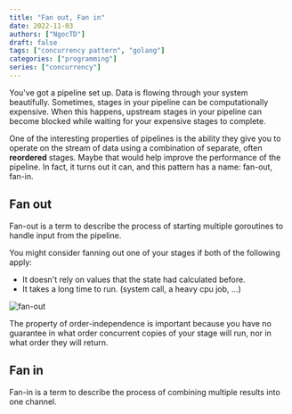 ```yaml
---
title: "Fan out, Fan in"
date: 2022-11-03
authors: ["NgocTD"]
draft: false
tags: ["concurrency pattern", "golang"]
categories: ["programming"]
series: ["concurrency"]
---
```


You've got a pipeline set up. Data is flowing through your system beautifully. Sometimes, stages in your pipeline can be computationally expensive. When this happens, upstream stages in your pipeline can become blocked while waiting for your expensive stages to complete.

One of the interesting properties of pipelines is the ability they give you to operate on the stream of data using a combination of separate, often **reordered** stages. Maybe that would help improve the performance of the pipeline. In fact, it turns out it can, and this pattern has a name: fan-out, fan-in.

## Fan out

Fan-out is a term to describe the process of starting multiple goroutines to handle input from the pipeline.

You might consider fanning out one of your stages if both of the following apply:
- It doesn't rely on values that the state had calculated before.
- It takes a long time to run. (system call, a heavy cpu job, ...)

![fan-out](../../images/fanin-fanout/fan-out.png)

The property of order-independence is important because you have no guarantee in what order concurrent copies of your stage will run, nor in what order they will return.

## Fan in

Fan-in is a term to describe the process of combining multiple results into one channel.
